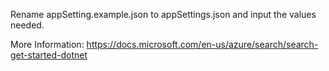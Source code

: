 Rename appSetting.example.json to appSettings.json  and input the values needed.

More Information: https://docs.microsoft.com/en-us/azure/search/search-get-started-dotnet